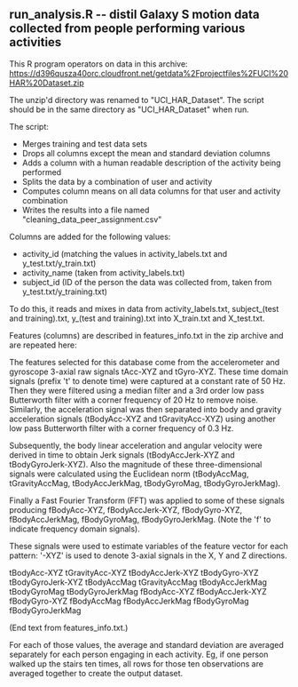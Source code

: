 
## run_analysis.R -- distil Galaxy S motion data collected from people performing various activities

This R program operators on data in this archive:  https://d396qusza40orc.cloudfront.net/getdata%2Fprojectfiles%2FUCI%20HAR%20Dataset.zip

The unzip'd directory was renamed to "UCI_HAR_Dataset".  The script should be in the same directory as "UCI_HAR_Dataset" when run.

The script:

* Merges training and test data sets
* Drops all columns except the mean and standard deviation columns
* Adds a column with a human readable description of the activity being performed
* Splits the data by a combination of user and activity
* Computes column means on all data columns for that user and activity combination
* Writes the results into a file named "cleaning_data_peer_assignment.csv"

Columns are added for the following values:

* activity_id (matching the values in activity_labels.txt and y_test.txt/y_train.txt)
* activity_name (taken from activity_labels.txt)
* subject_id (ID of the person the data was collected from, taken from y_test.txt/y_training.txt)

To do this, it reads and mixes in data from activity_labels.txt, subject_(test and training).txt, y_(test and training).txt into X_train.txt and X_test.txt. 

Features (columns) are described in features_info.txt in the zip archive and are repeated here:

The features selected for this database come from the accelerometer and gyroscope 3-axial raw signals tAcc-XYZ and tGyro-XYZ. These time domain signals (prefix 't' to denote time) were captured at a constant rate of 50 Hz. Then they were filtered using a median filter and a 3rd order low pass Butterworth filter with a corner frequency of 20 Hz to remove noise. Similarly, the acceleration signal was then separated into body and gravity acceleration signals (tBodyAcc-XYZ and tGravityAcc-XYZ) using another low pass Butterworth filter with a corner frequency of 0.3 Hz.

Subsequently, the body linear acceleration and angular velocity were derived in time to obtain Jerk signals (tBodyAccJerk-XYZ and tBodyGyroJerk-XYZ). Also the magnitude of these three-dimensional signals were calculated using the Euclidean norm (tBodyAccMag, tGravityAccMag, tBodyAccJerkMag, tBodyGyroMag, tBodyGyroJerkMag).

Finally a Fast Fourier Transform (FFT) was applied to some of these signals producing fBodyAcc-XYZ, fBodyAccJerk-XYZ, fBodyGyro-XYZ, fBodyAccJerkMag, fBodyGyroMag, fBodyGyroJerkMag. (Note the 'f' to indicate frequency domain signals).

These signals were used to estimate variables of the feature vector for each pattern: '-XYZ' is used to denote 3-axial signals in the X, Y and Z directions.

tBodyAcc-XYZ
tGravityAcc-XYZ
tBodyAccJerk-XYZ
tBodyGyro-XYZ
tBodyGyroJerk-XYZ
tBodyAccMag
tGravityAccMag
tBodyAccJerkMag
tBodyGyroMag
tBodyGyroJerkMag
fBodyAcc-XYZ
fBodyAccJerk-XYZ
fBodyGyro-XYZ
fBodyAccMag
fBodyAccJerkMag
fBodyGyroMag
fBodyGyroJerkMag

(End text from features_info.txt.)

For each of those values, the average and standard deviation are averaged separately for each person engaging in each activity.
Eg, if one person walked up the stairs ten times, all rows for those ten observations are averaged together to create the output dataset.

